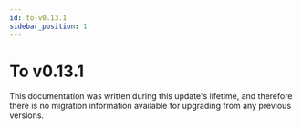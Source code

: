 ```yaml
---
id: to-v0.13.1
sidebar_position: 1
---
```


# To v0.13.1

This documentation was written during this update's lifetime, and therefore there is no migration information available for upgrading from any previous versions.
